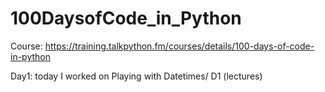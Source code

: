 # 100DaysofCode_in_Python
Course: https://training.talkpython.fm/courses/details/100-days-of-code-in-python 

Day1: today I worked on Playing with Datetimes/ D1 (lectures)
